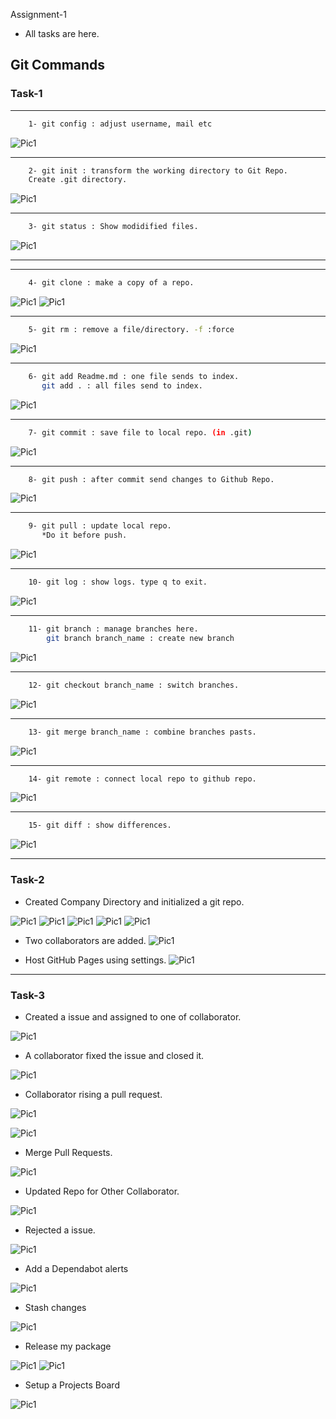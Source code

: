  Assignment-1
* All tasks are here.
## Git Commands

### Task-1
<hr>

```bash
    1- git config : adjust username, mail etc
```  

![Pic1](./screenshots/1gitconfig.png)

<hr>

```bash
    2- git init : transform the working directory to Git Repo.
    Create .git directory.
```  

![Pic1](./screenshots/1init.png)

<hr>

```bash
    3- git status : Show modidified files.
```  

![Pic1](./screenshots/1status.png)

<hr>

<hr>

```bash
    4- git clone : make a copy of a repo.
```  

![Pic1](./screenshots/1clone.png)
![Pic1](./screenshots/1clone2.png)

<hr>

```bash
    5- git rm : remove a file/directory. -f :force
```  

![Pic1](./screenshots/rm.png)

<hr>

```bash
    6- git add Readme.md : one file sends to index.
       git add . : all files send to index.
```  

![Pic1](./screenshots/add.png)

<hr>

```bash
    7- git commit : save file to local repo. (in .git)
```  

![Pic1](./screenshots/1commit.png)

<hr>

```bash
    8- git push : after commit send changes to Github Repo.
```  

![Pic1](./screenshots/1push.png)

<hr>

```bash
    9- git pull : update local repo.
       *Do it before push. 
```  

![Pic1](./screenshots/1push.png)

<hr>

```bash
    10- git log : show logs. type q to exit.
```  

![Pic1](./screenshots/1log.png)

<hr>

```bash
    11- git branch : manage branches here.
        git branch branch_name : create new branch
```  

![Pic1](./screenshots/1branch.png)

<hr>

```bash
    12- git checkout branch_name : switch branches.
```  

![Pic1](./screenshots/1checkout.png)

<hr>

```bash
    13- git merge branch_name : combine branches pasts.
```  

![Pic1](./screenshots/merge.png)

<hr>

```bash
    14- git remote : connect local repo to github repo.
```  

![Pic1](./screenshots/1remote.png)

<hr>

```bash
    15- git diff : show differences.
```  

![Pic1](./screenshots/1diff.png)

<hr>

### Task-2
* Created Company Directory and initialized a git repo.


![Pic1](./screenshots/2companystart.png)
![Pic1](./screenshots/2companystructure.png)
![Pic1](./screenshots/2companystructure2.png)
![Pic1](./screenshots/2companystructure3.png)
![Pic1](./screenshots/2companystructure4.png)

* Two collaborators are added.
![Pic1](./screenshots/2companystructure5.png)

* Host GitHub Pages using settings.
![Pic1](./screenshots/2companystructure6.png)

<hr>

### Task-3
* Created a issue and assigned to one of collaborator.

![Pic1](./screenshots/3assign.png)

* A collaborator fixed the issue and closed it.

![Pic1](./screenshots/3assign.png)

* Collaborator rising a pull request.

![Pic1](./screenshots/3pull.png)

![Pic1](./screenshots/3pull2.png)

* Merge Pull Requests.

![Pic1](./screenshots/3pull3.png)

* Updated Repo for Other Collaborator.

![Pic1](./screenshots/3pull4.png)

* Rejected a issue.

![Pic1](./screenshots/3close.png)

* Add a Dependabot alerts

![Pic1](./screenshots/3depend.png)

* Stash changes

![Pic1](./screenshots/3stash.png)

* Release my package

![Pic1](./screenshots/3release.png)
![Pic1](./screenshots/3release2.png)

* Setup a Projects Board

![Pic1](./screenshots/3project.png)